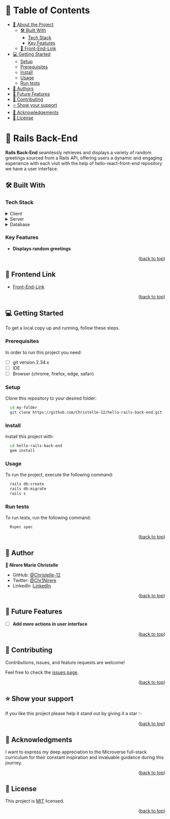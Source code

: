 # 📗 Table of Contents

- [📖 About the Project](#about-project)
  - [🛠 Built With](#built-with)
    - [Tech Stack](#tech-stack)
    - [Key Features](#key-features)
  - [🚀 Front-End-Link](#frontend-link)
- [💻 Getting Started](#getting-started)
  - [Setup](#setup)
  - [Prerequisites](#prerequisites)
  - [Install](#install)
  - [Usage](#usage)
  - [Run tests](#run-tests)
- [👥 Authors](#authors)
- [🔭 Future Features](#future-features)
- [🤝 Contributing](#contributing)
- [⭐️ Show your support](#support)
- [🙏 Acknowledgements](#acknowledgements)
- [📝 License](#license)


# 📖 Rails Back-End <a name="about-project"></a>

**Rails Back-End** seamlessly retrieves and displays a variety of random greetings sourced from a Rails API, offering users a dynamic and engaging experience with each visit with the help of hello-react-front-end repository we have a user interface.
## 🛠 Built With <a name="built-with"></a>

### Tech Stack <a name="tech-stack"></a>

<details>
  <summary>Client</summary>
  <ul>
    <li><a href="https://guides.rubyonrails.org/getting_started.html">Rails</a></li>
  </ul>
</details>

<details>
<summary>Server</summary>
  <ul>
    <li><a href="https://guides.rubyonrails.org/">Rails</a></li>
  </ul>
</details>

<details>
<summary>Database</summary>
  <ul>
    <li><a href="https://www.pgsclusters.com/">PostgreSQL</a></li>
  </ul>
</details>

### Key Features <a name="key-features"></a>

- **Displays random greetings**

<p align="right">(<a href="#readme-top">back to top</a>)</p>

## 🚀 Frontend Link <a name="frontend-link"></a>

- [Front-End-Link](https://github.com/Christelle-12/hello-rails-front-end.git)

<p align="right">(<a href="#readme-top">back to top</a>)</p>

## 💻 Getting Started <a name="getting-started"></a>

To get a local copy up and running, follow these steps.

### Prerequisites

In order to run this project you need:

- [ ] git version 2.34.x
- [ ] IDE
- [ ] Browser (chrome, firefox, edge, safari)

### Setup

Clone this repository to your desired folder:

```sh
  cd my-folder
  git clone https://github.com/Christelle-12/hello-rails-back-end.git
```

### Install

Install this project with:


```sh
  cd hello-rails-back-end
  gem install
```

### Usage

To run the project, execute the following command:

```sh
  rails db:create
  rails db:migrate
  rails s
```

### Run tests

To run tests, run the following command:

```sh
  Rspec spec
```

<p align="right">(<a href="#readme-top">back to top</a>)</p>

## 👥 Author <a name="authors"></a>

👤 **Nirere Marie Christelle**

- GitHub: [@Christelle-12](https://github.com/Christelle-12)
- Twitter: [@Chr1Nirere](https://twitter.com/Chr1Nirere)
- LinkedIn :[LinkedIn](https://www.linkedin.com/in/nirere-marie-christelle-9b139823b/)

<p align="right">(<a href="#readme-top">back to top</a>)</p>

## 🔭 Future Features <a name="future-features"></a>

- [ ] **Add more actions in user interface**

<p align="right">(<a href="#readme-top">back to top</a>)</p>

## 🤝 Contributing <a name="contributing"></a>

Contributions, issues, and feature requests are welcome!

Feel free to check the [issues page](https://github.com/Christelle-12/hello-rails-front-end/issues).

<p align="right">(<a href="#readme-top">back to top</a>)</p>

## ⭐️ Show your support <a name="support"></a>
If you like this project please help it stand out by giving it a star ✨

<p align="right">(<a href="#readme-top">back to top</a>)</p>

## 🙏 Acknowledgments <a name="acknowledgements"></a>

I want to express my deep appreciation to the Microverse full-stack curriculum for their constant inspiration and invaluable guidance during this journey.

<p align="right">(<a href="#readme-top">back to top</a>)</p>

## 📝 License <a name="license"></a>

This project is [MIT](MIT.md) licensed.

<p align="right">(<a href="#readme-top">back to top</a>)</p>
